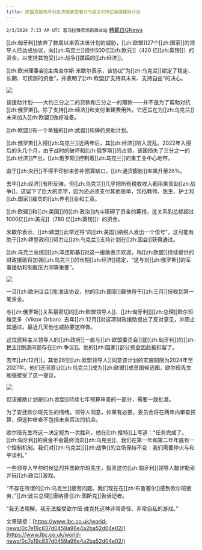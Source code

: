 ```yaml
---
title: 欧盟克服匈牙利否决威胁签署对乌克兰420亿英镑援助计划
---
```

`2/3/2024 7:33 AM UTC 喜马拉雅农场新西兰站` [轉載自GNews](https://gnews.org/articles/2278535)



[[zh:匈牙利]]放弃了数周以来否决该计划的威胁，[[zh:欧盟]]27个[[zh:国家]]的领导人已达成协议，向[[zh:乌克兰]]提供500亿[[zh:欧元]]（420 亿[[zh:英镑]]）的资金，以支持其饱受[[zh:战争]]蹂躏的[[zh:经济]]。 

 

[[zh:欧洲理事会]]主席查尔斯·米歇尔表示，该协议“为[[zh:乌克兰]]锁定了稳定、长期、可预测的资金”，并表明了[[zh:欧盟]]“支持其未来、支持自由”的决心。 

![](ipfs://QmX8LgRqA9a9Yb2wDPD6fYu8DdzMNha3CJpMRwXhdqYc5w?.png)

 

该援助计划——大约三分之二的贷款和三分之一的赠款——并不是为了帮助对抗[[zh:俄罗斯]]。除了支持[[zh:经济]]和支付重建费用外，它还旨在为[[zh:乌克兰]]未来加入[[zh:欧盟]]做好准备。 

[[zh:欧盟]]有一个单独的[[zh:武器]]和弹药资助计划。 

 

[[zh:俄罗斯]]入侵[[zh:乌克兰]]近两年后，其[[zh:经济]]陷入混乱。2022年入侵后的头几个月，由于战时的破坏和[[zh:俄罗斯]]的占领，该国损失了三分之一的[[zh:经济]]产出，[[zh:俄罗斯]]控制着[[zh:乌克兰]]的重工业中心地带。 

 

由于[[zh:央行]]不得不印钞来弥补预算缺口，[[zh:通货膨胀]]率飙升至26%。 

 

去年[[zh:经济]]有所反弹，但[[zh:乌克兰]]几乎把所有税收收入都用来资助[[zh:战争]]。这留下了巨大的赤字，因为还必须支付其他账单，包括教师、医生、护士和[[zh:国家]]雇员的[[zh:养老]]金和工资。 

 

[[zh:欧盟]]和[[zh:美国]]的[[zh:政治]]内斗阻碍了资金的筹措，这关系到总额超过1000亿[[zh:美元]]（780 亿[[zh:英镑]]）的资金。 

 

米歇尔表示，[[zh:欧盟]]此举还将“向[[zh:美国]]纳税人发出一个信号”，这可能有助于[[zh:拜登政府]]努力让[[zh:乌克兰]]支持计划在[[zh:国会]]获得通过。 

 

[[zh:乌克兰总统]][[zh:泽连斯基]]对这一援助表示欢迎，称[[zh:欧盟]]持续提供的财政援助将加强[[zh:乌克兰]]的长期[[zh:经济]]稳定，“这与对[[zh:俄罗斯]]的军事援助和制裁压力同等重要”。 

 
![](ipfs://QmRPHv4GRsouAejkG1WXzQ132XAxZ8etjLaM2UEFANu1PH?.png)


一旦[[zh:欧洲议会]]批准该协议，他的[[zh:国家]]最快将于[[zh:三月]]份收到第一笔资金。 

 

与[[zh:俄罗斯]]关系最密切的[[zh:欧盟领导人]]、[[zh:匈牙利]][[zh:总理]]欧尔班·维克多（Viktor Orban）去年[[zh:12月]]对这项财政援助提出了反对意见，并阻止其通过。最近几天他也威胁要这样做。 

这位民粹主义领导人的[[zh:政府]]一直与[[zh:欧盟委员会]]就[[zh:匈牙利]]的[[zh:民主]]倒退问题存在[[zh:争议]]。他的[[zh:国家]]部分资金因此被扣留了。 

 

去年[[zh:12月]]，其他26位[[zh:欧盟领导人]]同意该计划的实施期限为2024年至2027年。他们还同意让[[zh:乌克兰]]成为[[zh:欧盟]]成员国候选国，欧尔班先生勉强接受了这一提议。 


![](ipfs://QmehXcogT9tF7jfBqRpCqqotjeQL7Bb6eGArX64TqGQMnf?.png)


但该援助计划是[[zh:欧盟]]持续七年预算审查的一部分，需要一致批准。 

 

为了安抚欧尔班先生的情绪，领导人同意，如果有必要，委员会将在两年内审查预算，但这种审查不包括未来否决的机会。 


 

欧尔班先生将这一决定视为一次胜利，他在[[zh:推特]]上写道：“任务完成了。[[zh:匈牙利]]的资金不会最终流向[[zh:乌克兰]]，我们在第一年和第二年年底有一个控制机制。我们对[[zh:乌克兰]][[zh:战争]]的立场保持不变：我们需要停火与和平谈判。” 

 

一些领导人早些时候猛烈抨击欧尔班先生，指责这位[[zh:匈牙利]]领导人敲诈勒索并玩[[zh:政治]]游戏。 

 

“不存在所谓的[[zh:乌克兰]]疲劳问题。我们现在在[[zh:布鲁塞尔]]感到欧尔班疲劳，”[[zh:波兰总理]]唐纳德·[[zh:图斯克]]告诉记者。 

 

“我无法理解。我无法接受欧尔班·维克托这种非常奇怪、非常自私的游戏。”

文章链接：[https://www.lbc.co.uk/world-news/0c7e19c837d0459a96e4a2ba52d04e02/](https://www.lbc.co.uk/world-news/0c7e19c837d0459a96e4a2ba52d04e02/)



